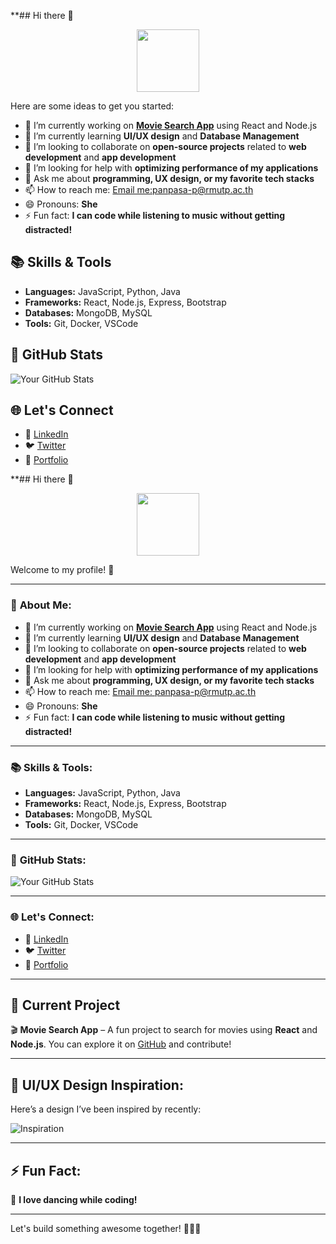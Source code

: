 **## Hi there 👋

<div id="header" align="center">
  <img src="https://media.giphy.com/media/M9gbBd9nbDrOTu1Mqx/giphy.gif" width="100"/>
</div>

Here are some ideas to get you started:

- 🔭 I’m currently working on **[Movie Search App](https://github.com/Panpasa2xo3/movie-search-app)** using React and Node.js
- 🌱 I’m currently learning **UI/UX design** and **Database Management**
- 👯 I’m looking to collaborate on **open-source projects** related to **web development** and **app development**
- 🤔 I’m looking for help with **optimizing performance of my applications**
- 💬 Ask me about **programming, UX design, or my favorite tech stacks**
- 📫 How to reach me: [Email me:panpasa-p@rmutp.ac.th](mailto:panpasa2xo3@gmail.com)
- 😄 Pronouns: **She** 
- ⚡ Fun fact: **I can code while listening to music without getting distracted!**
  
## 📚 Skills & Tools

- **Languages:** JavaScript, Python, Java
- **Frameworks:** React, Node.js, Express, Bootstrap
- **Databases:** MongoDB, MySQL
- **Tools:** Git, Docker, VSCode

## 🚀 GitHub Stats

![Your GitHub Stats](https://github-readme-stats.vercel.app/api?username=Panpasa2xo3&show_icons=true&theme=radical)

## 🌐 Let's Connect

- 💬 [LinkedIn](https://www.linkedin.com/in/panpasa2xo3)
- 🐦 [Twitter](https://twitter.com/Panpasa2xo3)
- 📑 [Portfolio](https://www.yourportfolio.com)

**## Hi there 👋

<div id="header" align="center">
  <img src="https://media.giphy.com/media/M9gbBd9nbDrOTu1Mqx/giphy.gif" width="100"/>
</div>

Welcome to my profile! 🚀

---

### 📌 **About Me:**

- 🔭 I’m currently working on **[Movie Search App](https://github.com/Panpasa2xo3/movie-search-app)** using React and Node.js
- 🌱 I’m currently learning **UI/UX design** and **Database Management**
- 👯 I’m looking to collaborate on **open-source projects** related to **web development** and **app development**
- 🤔 I’m looking for help with **optimizing performance of my applications**
- 💬 Ask me about **programming, UX design, or my favorite tech stacks**
- 📫 How to reach me: [Email me: panpasa-p@rmutp.ac.th](mailto:panpasa2xo3@gmail.com)
- 😄 Pronouns: **She**
- ⚡ Fun fact: **I can code while listening to music without getting distracted!**

---

### 📚 **Skills & Tools:**

- **Languages:** JavaScript, Python, Java
- **Frameworks:** React, Node.js, Express, Bootstrap
- **Databases:** MongoDB, MySQL
- **Tools:** Git, Docker, VSCode

---

### 🚀 **GitHub Stats:**

![Your GitHub Stats](https://github-readme-stats.vercel.app/api?username=Panpasa2xo3&show_icons=true&theme=radical)

---

### 🌐 **Let's Connect:**

- 💬 [LinkedIn](https://www.linkedin.com/in/panpasa2xo3)
- 🐦 [Twitter](https://twitter.com/Panpasa2xo3)
- 📑 [Portfolio](https://www.yourportfolio.com)

---

## 🌟 **Current Project** 

🎬 **Movie Search App** – A fun project to search for movies using **React** and **Node.js**. You can explore it on [GitHub](https://github.com/Panpasa2xo3/movie-search-app) and contribute!

---

## 🎨 **UI/UX Design Inspiration:**

Here’s a design I’ve been inspired by recently:

![Inspiration](https://via.placeholder.com/800x400.png?text=UI+Inspiration)

---

## ⚡ **Fun Fact:**

💃 **I love dancing while coding!**

---

Let's build something awesome together! 👩‍💻💥

